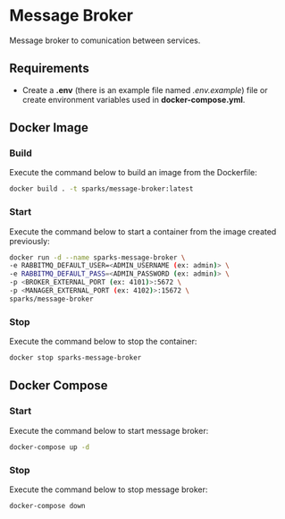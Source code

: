 # Message Broker

Message broker to comunication between services.

## Requirements

- Create a **.env** (there is an example file named _.env.example_) file or create environment variables used in **docker-compose.yml**.

## Docker Image

### Build

Execute the command below to build an image from the Dockerfile:

```bash
docker build . -t sparks/message-broker:latest
```

### Start

Execute the command below to start a container from the image created previously:

```bash
docker run -d --name sparks-message-broker \
-e RABBITMQ_DEFAULT_USER=<ADMIN_USERNAME (ex: admin)> \
-e RABBITMQ_DEFAULT_PASS=<ADMIN_PASSWORD (ex: admin)> \
-p <BROKER_EXTERNAL_PORT (ex: 4101)>:5672 \
-p <MANAGER_EXTERNAL_PORT (ex: 4102)>:15672 \
sparks/message-broker
```

### Stop

Execute the command below to stop the container:

```bash
docker stop sparks-message-broker
```

## Docker Compose

### Start

Execute the command below to start message broker:

```bash
docker-compose up -d
```

### Stop

Execute the command below to stop message broker:

```bash
docker-compose down
```
